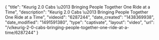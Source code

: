 {
    "title": "Keurig 2.0 Cabs \u2013 Bringing People Together One Ride at a Time",
    "description": "Keurig 2.0 Cabs \u2013 Bringing People Together One Ride at a Time",
    "videoid": "6287244",
    "date_created": "1438369938",
    "date_modified": "1491591380",
    "type": "captivate",
    "layout": "video",
    "url": "\/v\/keurig-2-0-cabs-bringing-people-together-one-ride-at-a-time\/6287244"
}